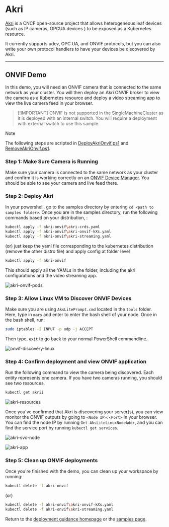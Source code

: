 # Akri

[Akri](https://docs.akri.sh/) is a CNCF open-source project that allows heterogeneous leaf devices (such as IP cameras, OPCUA devices ) to be exposed as a Kubernetes resource.

It currently supports udev, OPC UA, and ONVIF protocols, but you can also write your own protocol handlers to have your devices be discovered by Akri.

---

## ONVIF Demo

In this demo, you will need an ONVIF camera that is connected to the same network as your cluster. You will then deploy an Akri ONVIF broker to view the camera as a Kubernetes resource and deploy a video streaming app to view the live camera feed in your browser.

> [!IMPORTANT] ONVIF is not supported in the SingleMachineCluster as it is deployed with an internal switch. You will require a deployment with external switch to use this sample.

> [!NOTE]
> The following steps are scripted in [DeployAkriOnvif.ps1](./DeployAkriOnvif.ps1) and [RemoveAkriOnvif.ps1](./RemoveAkriOnvif.ps1).

### Step 1: Make Sure Camera is Running

Make sure your camera is connected to the same network as your cluster and confirm it is working correctly on an [ONVIF Device Manager](https://sourceforge.net/projects/onvifdm/). You should be able to see your camera and live feed there.

### Step 2: Deploy Akri

In your powershell, go to the samples directory by entering `cd <path to samples folder>`. Once you are in the samples directory, run the following commands based on your distribution,  :

```bash
kubectl apply -f akri-onvif\akri-crds.yaml
kubectl apply -f akri-onvif\akri-onvif-kXs.yaml 
kubectl apply -f akri-onvif\akri-streaming.yaml
```

(or) just keep the yaml file corresponding to the kubernetes distribution (remove the other distro file) and apply config at folder level

```bash
kubectl apply -f akri-onvif 
```

This should apply all the YAMLs in the folder, including the akri configurations and the video streaming app.

![akri-onvif-pods](/docs/images/akri-onvif-pods.png)

### Step 3: Allow Linux VM to Discover ONVIF Devices

Make sure you are using `AksLitePrompt.cmd` located in the `tools` folder. Here, type in `mars` and enter to enter the bash shell of your node.
Once in the bash shell, run:

```bash
sudo iptables -I INPUT -p udp -j ACCEPT
```

Then type, `exit` to go back to your normal PowerShell commandline.

![onvif-discovery-linux](/docs/images/onvif-discovery-linux.png)

### Step 4: Confirm deployment and view ONVIF application

Run the following command to view the camera being discovered. Each entity represents one camera. If you have two cameras running, you should see two resources.

```bash
kubectl get akrii
```

![akri-resources](/docs/images/akri-onvif-resources.png)

Once you've confirmed that Akri is discovering your server(s), you can view monitor the ONVIF outputs by going to `<Node IP>:<Port>` in your browser. You can find the node IP by running `Get-AksLiteLinuxNodeAddr`, and you can find the service port by running `kubectl get services`.

![akri-svc-node](/docs/images/akri-onvif-svc-port.png)

![akri-app](/docs/images/akri-onvif-app.png)

### Step 5: Clean up ONVIF deployments

Once you're finished with the demo, you can clean up your workspace by running:

```bash
kubectl delete -f akri-onvif
```

(or)

```bash
kubectl delete -f akri-onvif\akri-onvif-kXs.yaml 
kubectl delete -f akri-onvif\akri-streaming.yaml
```

Return to the [deployment guidance homepage](/docs/AKS-Lite-Deployment-Guidance.md) or the [samples page](/samples/README.md).
